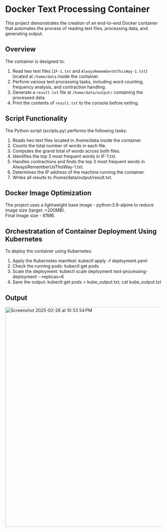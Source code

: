 # Docker Text Processing Container

This project demonstrates the creation of an end-to-end Docker container that automates the process of reading text files, processing data, and generating output. 

## Overview

The container is designed to:

1.  Read two text files (`IF-1.txt` and `AlwaysRememberUsThisWay-1.txt`) located at `/home/data` inside the container.
2.  Perform various text processing tasks, including word counting, frequency analysis, and contraction handling.
3.  Generate a `result.txt` file at `/home/data/output/` containing the processed data.
4.  Print the contents of `result.txt` to the console before exiting.

## Script Functionality

The Python script (scripts.py) performs the following tasks:  
1.  Reads two text files located in /home/data inside the container.  
2.  Counts the total number of words in each file.
3.  Computes the grand total of words across both files.
4.  Identifies the top 3 most frequent words in IF-1.txt.
5.  Handles contractions and finds the top 3 most frequent words in AlwaysRememberUsThisWay-1.txt.
6.  Determines the IP address of the machine running the container.
7.  Writes all results to /home/data/output/result.txt.

## Docker Image Optimization

The project uses a lightweight base image - python:3.9-alpine to reduce image size (target: <200MB).  
Final Image size - 81MB.

## Orchestratation of Container Deployment Using Kubernetes

To deploy the container using Kubernetes:

1.  Apply the Kubernetes manifest:
    kubectl apply -f deployment.yaml
2.  Check the running pods:
    kubectl get pods
4.  Scale the deployment:
    kubectl scale deployment text-processing-deployment --replicas=6
6.  Save the output:
    kubectl get pods > kube_output.txt; cat kube_output.txt

## Output

<img width="705" alt="Screenshot 2025-02-26 at 10 53 54 PM" src="https://github.com/user-attachments/assets/097ce7f4-15a0-4cad-9d11-9a96a369b1d2" />






